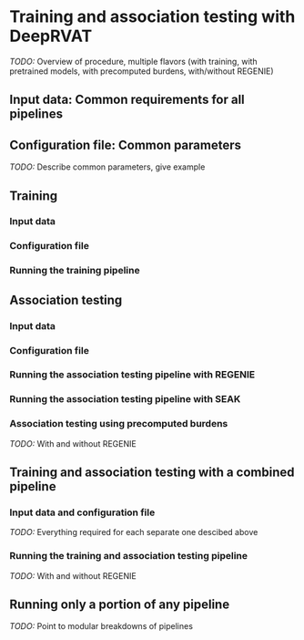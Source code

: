 # Training and association testing with DeepRVAT

*TODO:* Overview of procedure, multiple flavors (with training, with pretrained models, with precomputed burdens, with/without REGENIE)


## Input data: Common requirements for all pipelines


## Configuration file: Common parameters

*TODO:* Describe common parameters, give example


## Training

### Input data

### Configuration file

### Running the training pipeline


## Association testing

### Input data

### Configuration file

### Running the association testing pipeline with REGENIE

### Running the association testing pipeline with SEAK

### Association testing using precomputed burdens

*TODO:* With and without REGENIE

## Training and association testing with a combined pipeline

### Input data and configuration file

*TODO:* Everything required for each separate one descibed above

### Running the training and association testing pipeline

*TODO:* With and without REGENIE

## Running only a portion of any pipeline

*TODO:* Point to modular breakdowns of pipelines
